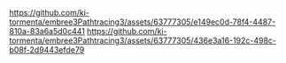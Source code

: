 https://github.com/ki-tormenta/embree3Pathtracing3/assets/63777305/e149ec0d-78f4-4487-810a-83a6a5d0c441
https://github.com/ki-tormenta/embree3Pathtracing3/assets/63777305/436e3a16-192c-498c-b08f-2d9443efde79
